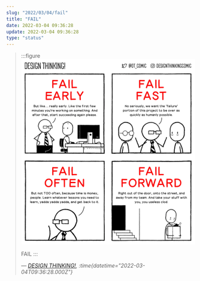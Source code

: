 ```yaml
---
slug: "2022/03/04/fail"
title: "FAIL"
date: 2022-03-04 09:36:28
update: 2022-03-04 09:36:28
type: "status"
---
```


> :::figure
> ![FAIL](./images/2022-03-04-09-36-28-fail.png)
>
> FAIL
> :::
>
> <cite>&mdash; [DESIGN THINKING!](https://www.designthinking.lol/comics/fail), :time{datetime="2022-03-04T09:36:28.000Z"}</cite>
